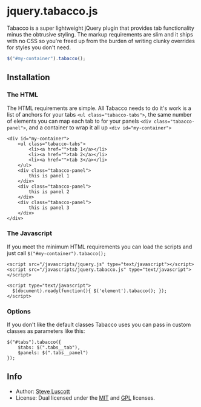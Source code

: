 jquery.tabacco.js
==============

Tabacco is a super lightweight jQuery plugin that provides tab functionality minus the obtrusive styling. The markup requirements are slim and it ships with no CSS so you're freed up from the burden of writing clunky overrides for styles you don't need.

 ````js
$("#my-container").tabacco();
````

## Installation

### The HTML

The HTML requirements are simple. All Tabacco needs to do it's work is a list of anchors for your tabs `<ul class="tabacco-tabs">`, the same number of elements you can map each tab to for your panels `<div class="tabacco-panel">`, and a container to wrap it all up `<div id="my-container">`

    <div id="my-container">
        <ul class="tabacco-tabs">
            <li><a href="">tab 1</a></li>
            <li><a href="">tab 2</a></li>
            <li><a href="">tab 3</a></li>
        </ul>
        <div class="tabacco-panel">
            this is panel 1
        </div>
        <div class="tabacco-panel">
            this is panel 2
        </div>
        <div class="tabacco-panel">
            this is panel 3
        </div>
    </div>

### The Javascript

If you meet the minimum HTML requirements you can load the scripts and just call `$("#my-container").tabacco();`

    <script src="/javascripts/jquery.js" type="text/javascript"></script> 
    <script src="/javascripts/jquery.tabacco.js" type="text/javascript"></script>  
    
    <script type="text/javascript"> 
      $(document).ready(function(){ $('element').tabacco(); });
    </script> 

### Options

If you don't like the default classes Tabacco uses you can pass in custom classes as parameters like this:

    $("#tabs").tabacco({
        $tabs: $(".tabs__tab"),
        $panels: $(".tabs__panel")
    });

## Info

* Author: [Steve Luscott](https://github.com/sluscott)
* License: Dual licensed under the [MIT](http://www.opensource.org/licenses/mit-license.php) and [GPL](http://www.gnu.org/licenses/gpl.html) licenses.
